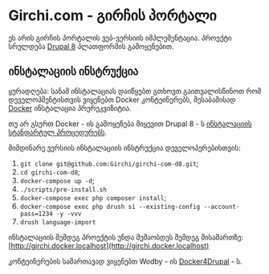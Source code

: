 # Girchi.com - გირჩის პორტალი

ეს არის გირჩის პორტალის ვებ-ვერსიის იმპლემენტაცია. პროექტი სრულდება [Drupal 8](https://www.drupal.org/) პლათფორმის გამოყენებით.


## ინსტალაციის ინსტრუქცია

ყურადღება: სანამ ინსტალაციას დაიწყებთ გთხოვთ გაითვალისწინოთ რომ დეველოპმენტისთვის ვიყენებთ Docker კონტეინერებს, შესაბამისად [Docker](https://www.docker.com/) ინსტალაცია პრერეკვიზიტია. 

თუ არ გსურთ Docker - ის გამოყენება მიყევით Drupal 8 - ს [ინსტალაციის სტანდარტულ პროცედურებს](https://www.drupal.org/docs/8/install).

მიმდინარე ვერსიის ინსტალაციის ინსტრუქცია დეველოპერებისთვის: 

1. `git clone git@github.com:Girchi/girchi-com-d8.git`;
2. `cd girchi-com-d8`;
3. `docker-compose up -d`;
4. `./scripts/pre-install.sh`
5. `docker-compose exec php composer install`;
6. `docker-compose exec php drush si --existing-config --account-pass=1234 -y -vvv`
7. `drush language-import`

ინსტალაციის შემდეგ პროექტის უნდა მუშაობდეს შემდეგ მისამართზე: [http://girchi.docker.localhost](http://girchi.docker.localhost)

კონტეინერების სამართავად ვიყენებთ Wodby - ის [Docker4Drupal](https://github.com/wodby/docker4drupal) - ს.

